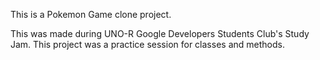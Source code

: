 This is a Pokemon Game clone project.

This was made during UNO-R Google Developers Students Club's Study Jam.
This project was a practice session for classes and methods.



